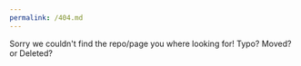 ```yaml
---
permalink: /404.md
---
```

Sorry we couldn't find the repo/page you where looking for! Typo? Moved? or Deleted?
